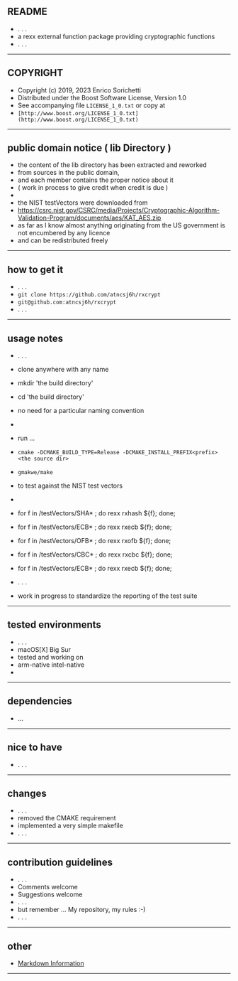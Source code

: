 ##  README
*   . . .
*   a rexx external function package providing cryptographic functions
*   . . .
* * *

##  COPYRIGHT
*   Copyright (c) 2019, 2023 Enrico Sorichetti
*   Distributed under the Boost Software License, Version 1.0
*   See accompanying file `LICENSE_1_0.txt` or copy at
*   `[http://www.boost.org/LICENSE_1_0.txt](http://www.boost.org/LICENSE_1_0.txt)`
* * *

##  public domain notice ( lib Directory )

*   the content of the lib directory has been extracted and reworked
*   from sources in the public domain,
*   and each member contains the proper notice about it
*   ( work in process to give credit when credit is due )
*
*   the NIST testVectors were downloaded from
*   https://csrc.nist.gov/CSRC/media/Projects/Cryptographic-Algorithm-Validation-Program/documents/aes/KAT_AES.zip
*   as far as I know almost anything originating from the US government is not encumbered by any licence
*   and can be redistributed freely
* * *

##  how to get it
*   . . .
*   `git clone https://github.com/atncsj6h/rxcrypt`
*   `git@github.com:atncsj6h/rxcrypt`
*   . . .
* * *

##  usage notes
*   . . .
*   clone anywhere with any name
*   mkdir  'the build directory'
*   cd     'the build directory'
*   no need for a particular naming convention
*
*   run ...
*   `cmake -DCMAKE_BUILD_TYPE=Release -DCMAKE_INSTALL_PREFIX<prefix> <the source dir>`
*   `gmakwe/make`

*   to test against the NIST test vectors
*
*   for f in <the source dir>/testVectors/SHA* ; do rexx rxhash ${f}; done;
*   for f in <the source dir>/testVectors/ECB* ; do rexx rxecb ${f}; done;
*   for f in <the source dir>/testVectors/OFB* ; do rexx rxofb ${f}; done;
*   for f in <the source dir>/testVectors/CBC* ; do rexx rxcbc ${f}; done;
*   for f in <the source dir>/testVectors/ECB* ; do rexx rxecb ${f}; done;
*   . . .
*   work in progress to standardize the reporting of the test suite
* * *

##  tested environments
*   . . .
*   macOS[X] Big Sur
*   tested and working on
*   arm-native intel-native
*
* * *

##  dependencies
*   ...
* * *

##  nice to have
*   . . .
* * *
##  changes
*   . . .
*   removed the CMAKE requirement
*   implemented a very simple makefile
*   . . .
* * *

##  contribution guidelines
*   . . .
*   Comments welcome
*   Suggestions welcome
*   . . .
*   but remember ... My repository, my rules :-)
*   . . .
* * *

##  other
*   [Markdown Information](https://bitbucket.org/tutorials/markdowndemo)
* * *

